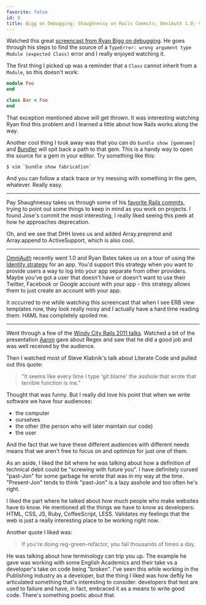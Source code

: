 ```yaml
---
favorite: false
id: 8
title: Bigg on Debugging; Shaughnessy on Rails Commits; OmniAuth 1.0; Videos From Windy City Rails 2011
---
```


Watched this great [screencast from Ryan Bigg on debugging][screencast]. He goes
through his steps to find the source of a `TypeError: wrong argument type Module
(expected Class)` error and I really enjoyed watching it.

The first thing I picked up was a reminder that a `Class` cannot inherit from a
`Module`, so this doesn't work:

```ruby
module Foo
end

class Bar < Foo
end
```

That exception mentioned above will get thrown. It was interesting watching Ryan
find this problem and I learned a little about how Rails works along the way.

Another cool thing I took away was that you can do `bundle show [gemname]` and
[Bundler][bundler] will spit back a path to that gem. This is a handy way to
open the source for a gem in your editor. Try something like this:

```
$ vim `bundle show fabrication`
```

And you can follow a stack trace or try messing with something in the gem,
whatever. Really easy.

---

Pay Shaughnessy takes us through some of his [favorite Rails
commits][fav_commits], trying to point out some things to keep in mind as you
work on projects. I found Jose's commit the most interesting, I really liked
seeing this peek at how he approaches deprecation.

Oh, and we see that DHH loves us and added Array.preprend and Array.append to
ActiveSupport, which is also cool.

---

[OmniAuth][omni] recently went 1.0 and Ryan Bates takes us on a tour of using
the [Identity strategy][strategy] for an app.  You'd support this strategy when
you want to provide users a way to log into your app separate from other
providers. Maybe you've got a user that doesn't have or doesn't want to use
their Twitter, Facebook or Google account with your app - this strategy allows
them to just create an account with your app.

It occurred to me while watching this screencast that when I see ERB view
templates now, they look really noisy and I actually have a hard time reading
them. HAML has completely spoiled me.

---

Went through a few of the [Windy City Rails 2011 talks][wcr_2011]. Watched a bit
of the presentation [Aaron][aaron] gave about Regex and saw that he did a good
job and was well received by the audience.

Then I watched most of Steve Klabnik's talk about Literate Code and pulled out
this quote:

> "It seems like every time I type 'git blame' the asshole that wrote that
> terrible function is me."

Thought that was funny. But I really did love his point that when we write
software we have four audiences:

* the computer
* ourselves
* the other (the person who will later maintain our code)
* the user

And the fact that we have these different audiences with different needs means
that we aren't free to focus on and optimize for just one of them.

As an aside, I liked the bit where he was talking about how a definition of
technical debit could be "screwing with future you". I have definitely cursed
"past-Jon" for some garbage he wrote that was in my way at the time.
"Present-Jon" tends to think "past-Jon" is a lazy asshole and too often he's
right.

I liked the part where he talked about how much people who make websites have to
know. He mentioned all the things we have to know as developers: HTML, CSS, JS,
Ruby, CoffeeScript, LESS. Validates my feelings that the web is just a really
interesting place to be working right now.

Another quote I liked was:

> If you're doing reg-green-refactor, you fail thousands of times a day.

He was talking about how terminology can trip you up. The example he gave was
working with some English Academics and their take vs a developer's take on code
being "broken". I've seen this while working in the Publishing industry as a
developer, but the thing I liked was how deftly he articulated something that's
interesting to consider: developers that test are used to failure and have, in
fact, embraced it as a means to write good code. There's something poetic about
that.

[screencast]: https://ryanbigg.com/2011/11/screencast-wrong-argument-type
[bundler]: http://gembundler.com/
[fav_commits]: http://patshaughnessy.net/2011/12/6/learning-from-the-masters-some-of-my-favorite-rails-commits
[omni]: https://github.com/omniauth/omniauth
[strategy]: http://railscasts.com/episodes/304-omniauth-identity
[wcr_2011]: http://vimeo.com/channels/wcr11
[aaron]: https://twitter.com/martinisoft

